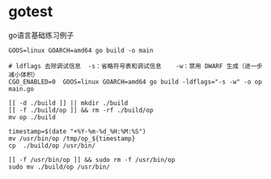 # gotest
go语言基础练习例子

```shell # 编译程序
GOOS=linux GOARCH=amd64 go build -o main
```

```shell
# ldflags 去除调试信息  -s：省略符号表和调试信息    -w：禁用 DWARF 生成（进一步减小体积）
CGO_ENABLED=0  GOOS=linux GOARCH=amd64 go build -ldflags="-s -w" -o op main.go

[[ -d ./build ]] || mkdir ./build
[[ -f ./build/op ]] && rm -rf ./build/op
mv op ./build
```

```shell
timestamp=$(date "+%Y-%m-%d_%H:%M:%S")
mv /usr/bin/op /tmp/op_${timestamp}
cp  ./build/op /usr/bin/
```

```shell
[[ -f /usr/bin/op ]] && sudo rm -f /usr/bin/op
sudo mv ./build/op /usr/bin/
```